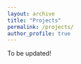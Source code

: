 ```yaml
---
layout: archive
title: "Projects"
permalink: /projects/
author_profile: true
---
```


To be updated!